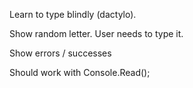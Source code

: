 Learn to type blindly (dactylo).

Show random letter. User needs to type it.

Show errors / successes

Should work with Console.Read();